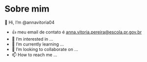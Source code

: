 # Sobre mim
👋 Hi, I’m @annavitoria04
- :+1: meu email de contato é anna.vitoria.pereira@escola.pr.gov.br
- 👀 I’m interested in ...
- 🌱 I’m currently learning ...
- 💞️ I’m looking to collaborate on ...
- 📫 How to reach me ...

<!---
annavitoria04/annavitoria04 is a ✨ special ✨ repository because its `README.md` (this file) appears on your GitHub profile.
You can click the Preview link to take a look at your changes.
--->

